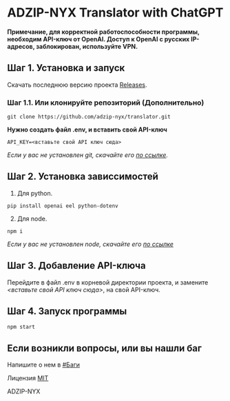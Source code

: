 # ADZIP-NYX Translator with ChatGPT

**Примечание, для корректной работоспособности программы, необходим API-ключ от OpenAI.
Доступ к OpenAI с русских IP-адресов, заблокирован, используйте VPN.**

## Шаг 1. Установка и запуск

Скачать последнюю версию проекта [Releases](https://github.com/adzip-nyx/translator/releases/tag/Release).

### Шаг 1.1. Или клонируйте репозиторий (Дополнительно)

```
git clone https://github.com/adzip-nyx/translator.git
```
**Нужно создать файл .env, и вставить свой API-ключ**

```
API_KEY=<вставьте свой API ключ сюда>
```

*Если у вас не установлен git, скачайте его [по ссылке](https://git-scm.com/download/win).*

## Шаг 2. Установка зависсимостей

1. Для python.
```
pip install openai eel python-dotenv
```
2. Для node.
```
npm i
```

*Если у вас не установлен node, скачайте его [по ссылке](https://nodejs.org/en/download/current)*

## Шаг 3. Добавление API-ключа

Перейдите в файл .env в корневой директории проекта, и замените *<вставьте свой API ключ сюда>*, на свой API-ключ.

## Шаг 4. Запуск программы

```
npm start
```

## Если возникли вопросы, или вы нашли баг

Напишите о нем в [#Баги](https://github.com/adzip-nyx/translator/issues/1)

Лицензия [MIT](LICENSE)

ADZIP-NYX
